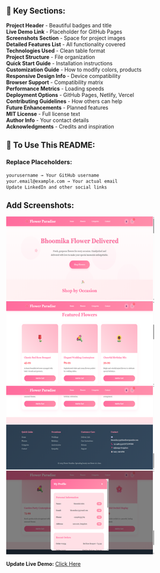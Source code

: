 ## 🌟 Key Sections:

**Project Header** - Beautiful badges and title <br>
**Live Demo Link** - Placeholder for GitHub Pages<br>
**Screenshots Section** - Space for project images<br>
**Detailed Features List** - All functionality covered<br>
**Technologies Used** - Clean table format<br>
**Project Structure** - File organization<br>
**Quick Start Guide** - Installation instructions <br>
**Customization Guide** - How to modify colors, products <br>
**Responsive Design Info** - Device compatibility<br>
**Browser Support** - Compatibility matrix<br>
**Performance Metrics** - Loading speeds<br>
**Deployment Options** - GitHub Pages, Netlify, Vercel <br>
**Contributing Guidelines** - How others can help <br>
**Future Enhancements** - Planned features <br>
**MIT License** - Full license text <br>
**Author Info** - Your contact details <br>
**Acknowledgments** - Credits and inspiration <br>

## 📝 To Use This README:

### Replace Placeholders:
```
yourusername → Your GitHub username
your.email@example.com → Your actual email
Update LinkedIn and other social links
```

## Add Screenshots:

<img src="images/myimage1.png" alt="Model Result" width="400" style="margin-right:20px;"/> 
<img src="images/myimage2.png" alt="Model Result" width="400"/> <br>
<img src="images/myimage3.png" alt="Model Result" width="400" style="margin-right:20px;"/>
<img src="images/myimage4.png" alt="Model Result" width="400"/> <br>


**Update Live Demo:** [Click Here](https://bhoomika0620.github.io/shopping_website/shopping_website.html)

